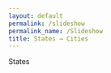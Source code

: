 ```yaml
---
layout: default
permalink: /slideshow
permalink_name: /Slideshow
title: States → Cities
---
```


<nav class="breadcrumb" id="breadcrumb">
  <a onclick="navigate('states')">States</a>
</nav>

<main class="content" id="content"></main>

<div id="slideshow-source" style="display:none;">
{% comment %}
    Define all possible city paths based on the JS data structure (state/city).
    This allows Jekyll to correctly match the static image files.
{% endcomment %}
{% assign all_city_keys = 
    "california/losangeles california/sanfrancisco california/sandiego 
     texas/houston texas/austin texas/dallas texas/fortworth 
     newyork/newyorkcity newyork/buffalo newyork/rochester" | split: " " 
%}

{% for image in site.static_files %}
    {% for path_pair in all_city_keys %}
        {% assign state_key = path_pair | split: "/" | first %}
        {% assign city_key = path_pair | split: "/" | last %}
        
        {% comment %} Construct the target image path root for comparison {% endcomment %}
        {% assign image_path_root = 'assets/images/' | append: state_key | append: '/' | append: city_key | append: '/' %}

        {% if image.path contains image_path_root %}
            <div class="mySlides fade" data-city="{{ city_key }}" style="display:none;">
                <img src="{{ image.path | relative_url }}" style="width:100%">
                {% comment %} Use the image name for the text caption {% endcomment %}
                <div class="text">{{ image.name | split: '/' | last | remove: '.jpg' | remove: '.png' | remove: '.gif' }}</div>
            </div>
        {% endif %}
    {% endfor %}
{% endfor %}
</div>

<script>
// Helper function to create a URL-friendly key from the city name
function createCityKey(cityName) {
    return cityName.toLowerCase().replace(/\s/g, '');
}

// 2. SIMPLIFIED DATA STRUCTURE (Client-side JavaScript)
const data = {
  states: {
    california: {
      label: "California",
      cities: [
        "Los Angeles",
        "San Francisco",
        "San Diego"
      ]
    },
    texas: {
      label: "Texas",
      cities: [
        "Houston",
        "Austin",
        "Dallas",
        "Fort Worth"
      ]
    },
    newyork: {
      label: "New York",
      cities: [
        "New York City",
        "Buffalo",
        "Rochester"
      ]
    }
  }
};

/* -------------------- DOM refs -------------------- */
const breadcrumbEl = document.getElementById('breadcrumb');
const contentEl    = document.getElementById('content');

/* -------------------- breadcrumb -------------------- */
function setBreadcrumb(parts) {
  breadcrumbEl.innerHTML = '';
  parts.forEach((p, i) => {
    const a = document.createElement('a');
    a.textContent = p.label;
    a.onclick = () => navigate(p.key);
    breadcrumbEl.appendChild(a);
    if (i < parts.length - 1) {
      const sep = document.createElement('span');
      sep.className = 'sep';
      sep.textContent = '>';
      breadcrumbEl.appendChild(sep);
    }
  });
}

/* -------------------- navigation -------------------- */
function navigate(path) {
  if (path === 'states') return showStates();
  if (path.includes('/')) {
    const [stateKey, cityKey] = path.split('/');
    return showCity(stateKey, cityKey);
  }
  return showState(path);
}

/* -------------------- UI builders -------------------- */
function showStates() {
  setBreadcrumb([{ key: 'states', label: 'States' }]);
  const ul = document.createElement('ul');
  for (const sKey of Object.keys(data.states)) {
    const li = document.createElement('li');
    const a  = document.createElement('a');
    a.textContent = data.states[sKey].label;
    a.onclick = () => navigate(sKey);
    li.appendChild(a);
    ul.appendChild(li);
  }
  contentEl.innerHTML = '';
  const card = document.createElement('div'); card.className = 'card';
  card.append(ul);
  contentEl.appendChild(card);
}

function showState(stateKey) {
  const state = data.states[stateKey];
  if (!state) return showStates();
  setBreadcrumb([
    { key: 'states', label: 'States' },
    { key: stateKey, label: state.label }
  ]);
  const ul = document.createElement('ul');
  
  // Logic now assumes state.cities is always an ARRAY
  state.cities.forEach(cityName => {
    const cKey = createCityKey(cityName); 
    const li = document.createElement('li');
    const a  = document.createElement('a');
    a.textContent = cityName; 
    a.onclick = () => navigate(`${stateKey}/${cKey}`);
    li.appendChild(a);
    ul.appendChild(li);
  });
  
  contentEl.innerHTML = '';
  const card = document.createElement('div'); card.className = 'card';
  card.append(ul);
  contentEl.appendChild(card);
}

function showCity(stateKey, cityKey) {
  const state = data.states[stateKey];
  if (!state) return showStates();
  
  // Find the original city name in the array that matches the generated cityKey
  const cityLabel = state.cities.find(name => createCityKey(name) === cityKey);
  
  if (!cityLabel) return showState(stateKey); // Not found

  // Set a generic description since the 'text' property was removed
  const cityText = `You are viewing the details for ${cityLabel}, one of the major cities in ${state.label}.`;

  setBreadcrumb([
    { key: 'states', label: 'States' },
    { key: stateKey, label: state.label },
    { key: `${stateKey}/${cityKey}`, label: cityLabel }
  ]);
  
  contentEl.innerHTML = '';
  const card = document.createElement('div'); card.className = 'card';
  const h = document.createElement('h2'); h.textContent = `${cityLabel}, ${state.label}`;
  const p = document.createElement('p'); p.textContent = cityText;
  card.append(h, p);
  contentEl.appendChild(card);

  // --- GENERIC SLIDESHOW LOGIC ---
  const slideshowSource = document.getElementById('slideshow-source');
  
  // 1. Find all slides where data-city matches the current cityKey
  const slidesHtml = Array.from(slideshowSource.querySelectorAll(`[data-city="${cityKey}"]`))
                          .map(slide => slide.outerHTML)
                          .join('');

  if (slidesHtml) {
      const slideshowWrapper = document.createElement('div');
      slideshowWrapper.className = 'slideshow-container';
      slideshowWrapper.id = `${cityKey}-slideshow`; 

      // 2. Inject the filtered slides
      slideshowWrapper.innerHTML = slidesHtml;
      contentEl.appendChild(slideshowWrapper);

      // --- Slideshow Initialization (Generic) ---
      (function() {
          let slideIndex = 1; 
          const slides = slideshowWrapper.getElementsByClassName('mySlides');

          function showSlides(n) {
            if (slides.length === 0) return; 

            if (n > slides.length) slideIndex = 1;
            if (n < 1) slideIndex = slides.length;

            Array.from(slides).forEach(s => s.style.display = 'none');
            // Make the current slide visible
            slides[slideIndex - 1].style.display = 'block';
          }

          function plusSlides(n) {
            showSlides(slideIndex += n);
          }
          
          // 3. Dynamically create buttons
          const prevA = document.createElement('a');
          prevA.className = 'prev';
          prevA.innerHTML = '&#10094;';
          prevA.onclick = () => plusSlides(-1); 
          slideshowWrapper.appendChild(prevA);

          const nextA = document.createElement('a');
          nextA.className = 'next';
          nextA.innerHTML = '&#10095;';
          nextA.onclick = () => plusSlides(1); 
          slideshowWrapper.appendChild(nextA);
          
          showSlides(slideIndex);
      })();
  }
}

/* -------------------- init -------------------- */
showStates();
</script>